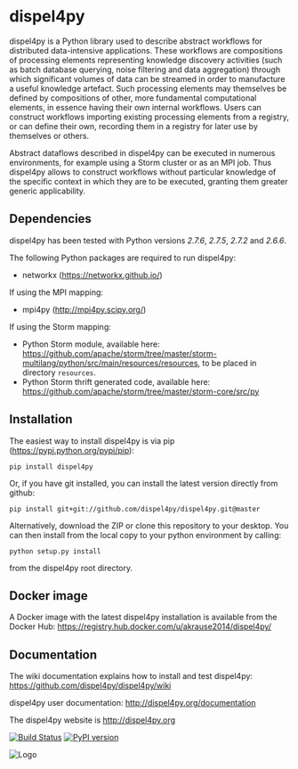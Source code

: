 dispel4py
=========

dispel4py is a Python library used to describe abstract workflows for distributed data-intensive applications. These workflows are compositions of processing elements representing knowledge discovery activities (such as batch database querying, noise filtering and data aggregation) through which significant volumes of data can be streamed in order to manufacture a useful knowledge artefact. Such processing elements may themselves be defined by compositions of other, more fundamental computational elements, in essence having their own internal workflows. Users can construct workflows importing existing processing elements from a registry, or can define their own, recording them in a registry for later use by themselves or others.

Abstract dataflows described in dispel4py can be executed in numerous environments, for example using a Storm cluster or as an MPI job. Thus dispel4py allows to construct workflows without particular knowledge of the specific context in which they are to be executed, granting them greater generic applicability.

Dependencies 
------------

dispel4py has been tested with Python versions *2.7.6*, *2.7.5*, *2.7.2* and *2.6.6*.

The following Python packages are required to run dispel4py:

- networkx (https://networkx.github.io/)

If using the MPI mapping:

- mpi4py (http://mpi4py.scipy.org/)

If using the Storm mapping:

- Python Storm module, available here: https://github.com/apache/storm/tree/master/storm-multilang/python/src/main/resources/resources, to be placed in directory `resources`.
- Python Storm thrift generated code, available here: https://github.com/apache/storm/tree/master/storm-core/src/py

Installation
------------

The easiest way to install dispel4py is via pip (https://pypi.python.org/pypi/pip):

`pip install dispel4py`

Or, if you have git installed, you can install the latest version directly from github:

`pip install git+git://github.com/dispel4py/dispel4py.git@master`

Alternatively, download the ZIP or clone this repository to your desktop. You can then install from the local copy to your python environment by calling:

`python setup.py install`

from the dispel4py root directory.

Docker image
------------

A Docker image with the latest dispel4py installation is available from the Docker Hub: https://registry.hub.docker.com/u/akrause2014/dispel4py/

Documentation
-------------

The wiki documentation explains how to install and test dispel4py: https://github.com/dispel4py/dispel4py/wiki

dispel4py user documentation: http://dispel4py.org/documentation

The dispel4py website is http://dispel4py.org


[![Build Status](https://travis-ci.org/dispel4py/dispel4py.svg)](https://travis-ci.org/dispel4py/dispel4py)
[![PyPI version](https://badge.fury.io/py/dispel4py.svg)](http://badge.fury.io/py/dispel4py)


![Logo](http://www2.epcc.ed.ac.uk/~amrey/VERCE/Dispel4Py/_static/DISPEL4PY_web_trans.png)

